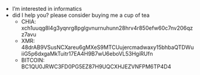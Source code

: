 - I’m interested in informatics
- did I help you? please consider buying me a cup of tea
  - CHIA: xch1uuqg8l4g3yqnrg8pglgvnurnuhunn28hrv4r850efw60c7nv206qzz7avu
  - XMR: 48drAB9VSusNCXareu6gMXeS9MTCUujercmadwaxy15bhbaQTDWuiiG5p6dxgaMkTuitr17EA4H9B7wU6eboVL53HgiRUfn
  - BITCOIN: BC1QU0JRWC3FD0PG5EZ87H9UQCXHJEZVNFPM6TP4D4
